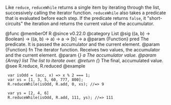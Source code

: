 Like `reduce`, `reduceWhile` returns a single item by iterating through
the list, successively calling the iterator function. `reduceWhile` also
takes a predicate that is evaluated before each step. If the predicate returns
`false`, it "short-circuits" the iteration and returns the current value
of the accumulator.

@func
@memberOf R
@since v0.22.0
@category List
@sig ((a, b) -> Boolean) -> ((a, b) -> a) -> a -> [b] -> a
@param {Function} pred The predicate. It is passed the accumulator and the
       current element.
@param {Function} fn The iterator function. Receives two values, the
       accumulator and the current element.
@param {*} a The accumulator value.
@param {Array} list The list to iterate over.
@return {*} The final, accumulated value.
@see R.reduce, R.reduced
@example

     var isOdd = (acc, x) => x % 2 === 1;
     var xs = [1, 3, 5, 60, 777, 800];
     R.reduceWhile(isOdd, R.add, 0, xs); //=> 9

     var ys = [2, 4, 6]
     R.reduceWhile(isOdd, R.add, 111, ys); //=> 111
